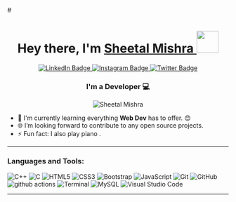 
#<h1 align="center">Hey there, I'm <a href="https://sheetal-cse-portfolio.netlify.app"> Sheetal Mishra </a><img src="https://c.tenor.com/qGMFl3TTip8AAAAi/billy-srgrafo.gif" width="50px"></h1>
<div id="badges" align="center">
  <a href="https://www.linkedin.com/in/sheetal-mishra-9baa0122a">
    <img src="https://img.shields.io/badge/LinkedIn-blue?style=for-the-badge&logo=linkedin&logoColor=white" alt="LinkedIn Badge"/>
  </a>
  <a href="https://www.instagram.com/sheetall.l/">
    <img src="https://img.shields.io/badge/Instagram-orange?style=for-the-badge&logo=instagram&logoColor=white" alt="Instagram Badge"/>
  </a>
  <a href="https://twitter.com/Sheetal55739071?t=yCRhymJiSAnYe-YI8lKRVg&s=08">
    <img src="https://img.shields.io/badge/Twitter-blue?style=for-the-badge&logo=twitter&logoColor=white" alt="Twitter Badge"/>
  </a>
</div>
<h3 align="center">I'm a Developer 💻 </h3>
<p align="center"><img src="https://komarev.com/ghpvc/?username=Sheetal-05&color=0F3460" alt="Sheetal Mishra" /></p>

- 🌱 I'm currently learning everything **Web Dev** has to offer. 😊
- 🌐 I’m looking forward to contribute to any open source projects.
- ⚡ Fun fact: I also play piano .

---

### Languages and Tools:
 <img alt="C++" src="https://img.shields.io/badge/-++-6295cb?style=flat-square&logo=c&logoColor=white"/> <img alt="C" src="https://img.shields.io/badge/-5d6bc1?style=flat-square&logo=c&logoColor=white"/> <img alt="HTML5" src="https://img.shields.io/badge/-HTML-d84924?style=flat-square&logo=html5&logoColor=white"/> <img alt="CSS3" src="https://img.shields.io/badge/-CSS-214ce5?style=flat-square&logo=css3&logoColor=white"/> <img alt="Bootstrap" src="https://img.shields.io/badge/-Bootstrap-533979?style=flat-square&logo=bootstrap&logoColor=white"/> <img alt="JavaScript" src="https://img.shields.io/badge/-JavaScript-f5de19?style=flat-square&logo=javascript&logoColor=black"/> <img alt="Git" src="https://img.shields.io/badge/-Git-red?style=flat-square&logo=git&logoColor=white" /> <img alt="GitHub" src="https://img.shields.io/badge/-GitHub-purple?style=flat-square&logo=github&logoColor=white"/> <img alt="github actions" src="https://img.shields.io/badge/-Github_Actions-2088FF?style=flat-square&logo=github-actions&logoColor=white" /> <img alt="Terminal" src="https://img.shields.io/badge/-Powershell-03438e?style=flat-square&logo=powershell&logoColor=white" /> <img alt="MySQL" src="https://img.shields.io/badge/-MySQL-dc8500?style=flat-square&logo=mysql&logoColor=white" /> <img alt="Visual Studio Code" src="https://img.shields.io/badge/-VSCode-2d9eea?style=flat Platform" src="https://img.shields.io/badge/-Google_Cloud_Platform-1a73e8?style=flat-square&logo=google-cloud&logoColor=white" />

---

<br/>

